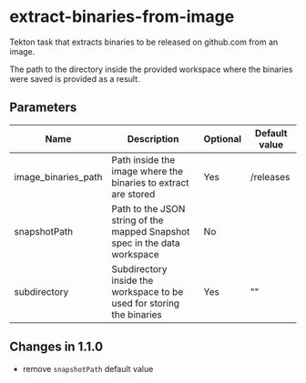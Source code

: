 # extract-binaries-from-image

Tekton task that extracts binaries to be released on github.com from an image.

The path to the directory inside the provided workspace where the binaries were
saved is provided as a result.

## Parameters

| Name | Description | Optional | Default value |
|------|-------------|----------|---------------|
| image_binaries_path | Path inside the image where the binaries to extract are stored | Yes | /releases |
| snapshotPath | Path to the JSON string of the mapped Snapshot spec in the data workspace | No | |
| subdirectory | Subdirectory inside the workspace to be used for storing the binaries | Yes | "" |

## Changes in 1.1.0
- remove `snapshotPath` default value
